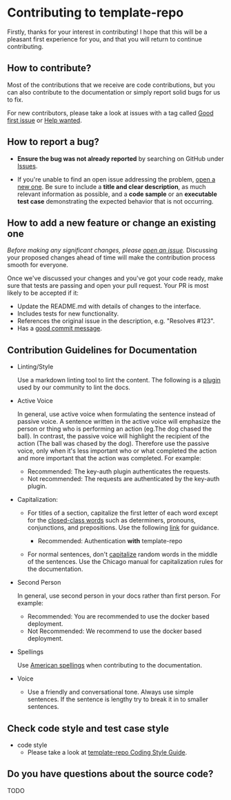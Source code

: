 <!--
#
# Licensed to the Apache Software Foundation (ASF) under one or more
# contributor license agreements.  See the NOTICE file distributed with
# this work for additional information regarding copyright ownership.
# The ASF licenses this file to You under the Apache License, Version 2.0
# (the "License"); you may not use this file except in compliance with
# the License.  You may obtain a copy of the License at
#
#     http://www.apache.org/licenses/LICENSE-2.0
#
# Unless required by applicable law or agreed to in writing, software
# distributed under the License is distributed on an "AS IS" BASIS,
# WITHOUT WARRANTIES OR CONDITIONS OF ANY KIND, either express or implied.
# See the License for the specific language governing permissions and
# limitations under the License.
#
-->

# Contributing to template-repo

Firstly, thanks for your interest in contributing! I hope that this will be a
pleasant first experience for you, and that you will return to continue
contributing.

## How to contribute?

Most of the contributions that we receive are code contributions, but you can
also contribute to the documentation or simply report solid bugs
for us to fix.

For new contributors, please take a look at issues with a tag called [Good first issue](https://github.com/api7/template-repo/issues?q=is%3Aissue+is%3Aopen+label%3A%22good+first+issue%22) or [Help wanted](https://github.com/api7/template-repo/issues?q=is%3Aissue+is%3Aopen+label%3A%22help+wanted%22).

## How to report a bug?

- **Ensure the bug was not already reported** by searching on GitHub under [Issues](https://github.com/api7/template-repo/issues).

- If you're unable to find an open issue addressing the problem, [open a new one](https://github.com/api7/template-repo/issues/new). Be sure to include a **title and clear description**, as much relevant information as possible, and a **code sample** or an **executable test case** demonstrating the expected behavior that is not occurring.

## How to add a new feature or change an existing one

_Before making any significant changes, please [open an issue](https://github.com/api7/template-repo/issues)._ Discussing your proposed changes ahead of time will make the contribution process smooth for everyone.

Once we've discussed your changes and you've got your code ready, make sure that tests are passing and open your pull request. Your PR is most likely to be accepted if it:

- Update the README.md with details of changes to the interface.
- Includes tests for new functionality.
- References the original issue in the description, e.g. "Resolves #123".
- Has a [good commit message](http://tbaggery.com/2008/04/19/a-note-about-git-commit-messages.html).

## Contribution Guidelines for Documentation

- Linting/Style

  Use a markdown linting tool to lint the content. The following is a [plugin](https://github.com/api7/template-repo/issues/1273)
  used by our community to lint the docs.

- Active Voice

  In general, use active voice when formulating the sentence instead of passive voice. A sentence written in the active voice will emphasize
  the person or thing who is performing an action (eg.The dog chased the ball). In contrast, the passive voice will highlight
  the recipient of the action (The ball was chased by the dog). Therefore use the passive voice, only when it's less important
  who or what completed the action and more important that the action was completed. For example:

  - Recommended: The key-auth plugin authenticates the requests.
  - Not recommended: The requests are authenticated by the key-auth plugin.

- Capitalization:

  - For titles of a section, capitalize the first letter of each word except for the [closed-class words](https://en.wikipedia.org/wiki/Part_of_speech#Open_and_closed_classes)
    such as determiners, pronouns, conjunctions, and prepositions. Use the following [link](https://capitalizemytitle.com/#Chicago) for guidance.

    - Recommended: Authentication **with** template-repo

  - For normal sentences, don't [capitalize](https://www.grammarly.com/blog/capitalization-rules/) random words in the middle of the sentences.
    Use the Chicago manual for capitalization rules for the documentation.

- Second Person

  In general, use second person in your docs rather than first person. For example:

  - Recommended: You are recommended to use the docker based deployment.
  - Not Recommended: We recommend to use the docker based deployment.

- Spellings

  Use [American spellings](https://www.oxfordinternationalenglish.com/differences-in-british-and-american-spelling/) when
  contributing to the documentation.

- Voice

  - Use a friendly and conversational tone. Always use simple sentences. If the sentence is lengthy try to break it in to smaller sentences.

## Check code style and test case style

- code style
  - Please take a look at [template-repo Coding Style Guide](CODE_STYLE.md).

## Do you have questions about the source code?

TODO